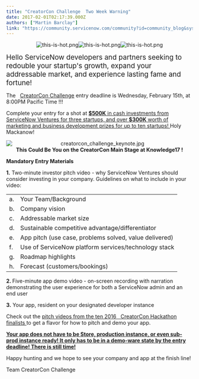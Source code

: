 ```yaml
---
title: "CreatorCon Challenge  Two Week Warning"
date: 2017-02-01T02:17:39.000Z
authors: ["Martin Barclay"]
link: "https://community.servicenow.com/community?id=community_blog&sys_id=07ecae65dbd0dbc01dcaf3231f9619d0"
---
```

<p style="text-align: center;"><img  alt="this-is-hot.png" class="image-6 jive-image" src="fa34bb75db105fc03eb27a9e0f9619d2.iix" style="height: auto;"/><img   alt="this-is-hot.png" class="image-5 jive-image" src="fa34bb75db105fc03eb27a9e0f9619d2.iix" style="height: auto;"/><img  alt="this-is-hot.png" class="image-7 jive-image" src="fa34bb75db105fc03eb27a9e0f9619d2.iix" style="height: auto;"/></p><p><span style="font-size: 14pt;">Hello ServiceNow developers and partners seeking to redouble your startup's growth, expand your addressable market, and experience lasting fame and fortune!</span></p><p></p><p>The   <a title="w.servicenow.com/creatorconchallenge" href="http://www.servicenow.com/creatorconchallenge">CreatorCon Challenge</a> entry deadline is Wednesday, February 15th, at 8:00PM Pacific Time !!!</p><p></p><p>Complete your entry for a shot at <a _jive_internal="true" href="/community?id=community_blog&sys_id=26fc66a5dbd0dbc01dcaf3231f961936"><strong>$500K</strong> in cash investments from ServiceNow Ventures for three startups, and over <strong>$300K</strong> worth of marketing and business development prizes for up to ten startups! </a>Holy Mackanow!</p><p></p><p style="text-align: center;"><img   alt="creatorcon_challenge_keynote.jpg" class="image-4 jive-image" src="f824140adb145304b322f4621f9619e6.iix" style="height: auto; display: block; margin-left: auto; margin-right: auto;"/><strong>This Could Be You on the CreatorCon Main Stage at Knowledge17 !</strong></p><p></p><p><strong>Mandatory Entry Materials</strong></p><p></p><p><strong>1.</strong> Two-minute investor pitch video - why ServiceNow Ventures should consider investing in your company. Guidelines on what to include in your video:</p><p></p><table><tbody><tr><td>a.</td><td>Your Team/Background</td></tr><tr><td>b.</td><td>Company vision</td></tr><tr><td>c.</td><td>Addressable market size</td></tr><tr><td>d.</td><td>Sustainable competitive advantage/differentiator</td></tr><tr><td>e.</td><td>App pitch (use case, problems solved, value delivered)</td></tr><tr><td>f.</td><td>Use of ServiceNow platform services/technology stack</td></tr><tr><td>g.</td><td>Roadmap highlights</td></tr><tr><td>h.</td><td>Forecast (customers/bookings)</td></tr></tbody></table><p></p><p><strong>2. </strong>Five-minute app demo video - on-screen recording with narration demonstrating the user experience for both a ServiceNow admin and an end user</p><p></p><p><strong>3.</strong> Your app, resident on your designated developer instance</p><p></p><p>Check out the <a title="" _jive_internal="true" href="/community/knowledge-user-conference/creatorcon-hackathon">pitch videos from the ten 2016   CreatorCon Hackathon finalists </a>to get a flavor for how to pitch and demo your app.</p><p></p><p><span style="text-decoration: underline;"><strong>Your app does not have to be Store, production instance, or even sub-prod instance ready! It only has to be in a demo-ware state by the entry deadline! There is still time!</strong></span></p><p></p><p>Happy hunting and we hope to see your company and app at the finish line!</p><p></p><p>Team CreatorCon Challenge</p>